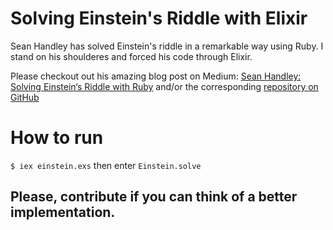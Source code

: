# Solving Einstein's Riddle with Elixir
Sean Handley has solved Einstein's riddle in a remarkable way using Ruby. I stand on his shoulderes and forced his code through Elixir.

Please checkout out his amazing blog post on Medium: [Sean Handley: Solving Einstein’s Riddle with Ruby](https://medium.com/@sean.handley/solving-einstein-s-riddle-with-ruby-e78ba9ebabe) and/or the corresponding [repository on GitHub](https://github.com/seanhandley/einstein)

# How to run

`$ iex einstein.exs` then enter `Einstein.solve`

## Please, contribute if you can think of a better implementation.
